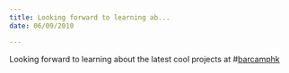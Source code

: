 ```yaml
---
title: Looking forward to learning ab...
date: 06/09/2010

---
```


Looking forward to learning about the latest cool projects at #<a href="http://search.twitter.com/search?q=%23barcamphk" class="aktt_hashtag">barcamphk</a>
